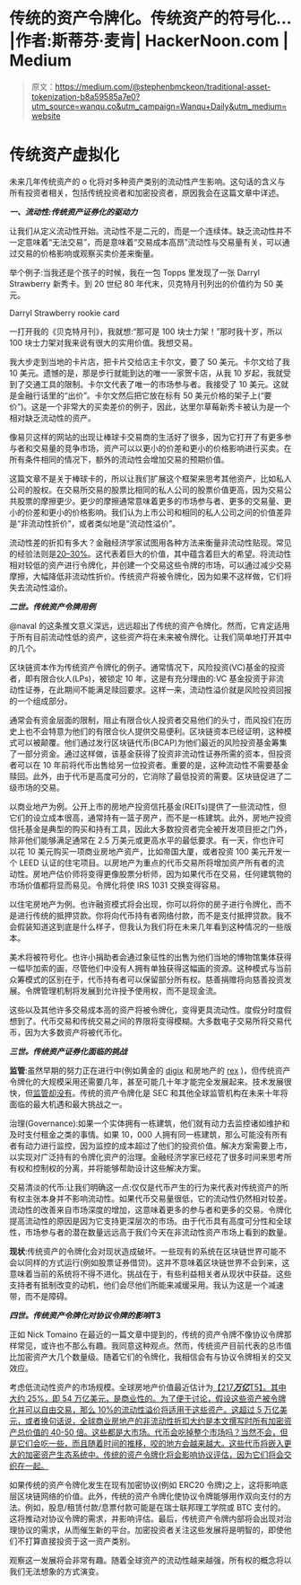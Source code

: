 # 传统的资产令牌化。传统资产的符号化… |作者:斯蒂芬·麦肯| HackerNoon.com | Medium

> 原文：<https://medium.com/@stephenbmckeon/traditional-asset-tokenization-b8a59585a7e0?utm_source=wanqu.co&utm_campaign=Wanqu+Daily&utm_medium=website>

# 传统资产虚拟化

未来几年传统资产的 o 化将对多种资产类别的流动性产生影响。这句话的含义与所有投资者相关，包括传统投资者和加密投资者，原因我会在这篇文章中详述。

***一、流动性:传统资产证券化的驱动力***

让我们从定义流动性开始。流动性不是二元的，而是一个连续体。缺乏流动性并不一定意味着“无法交易”，而是意味着“交易成本高昂”流动性与交易量有关，可以通过交易的价格影响或观察买卖价差来衡量。

举个例子:当我还是个孩子的时候，我在一包 Topps 里发现了一张 Darryl Strawberry 新秀卡。到 20 世纪 80 年代末，贝克特月刊列出的价值约为 50 美元。



Darryl Strawberry rookie card



一打开我的《贝克特月刊》，我就想:“那可是 100 块士力架！”那时我十岁，所以 100 块士力架对我来说有很大的实用价值。我想交易。

我大步走到当地的卡片店，把卡片交给店主卡尔文，要了 50 美元。卡尔文给了我 10 美元。遗憾的是，那是步行就能到达的唯一一家贺卡店，从我 10 岁起，我就受到了交通工具的限制。卡尔文代表了唯一的市场参与者。我接受了 10 美元。这就是金融行话里的“出价”。卡尔文然后把它放在标有 50 美元价格的架子上(“要价”)。这是一个非常大的买卖差价的例子，因此，达里尔草莓新秀卡被认为是一个相对缺乏流动性的资产。

像易贝这样的网站的出现让棒球卡交易商的生活好了很多，因为它打开了有更多参与者和交易量的竞争市场，资产可以以更小的价差和更小的价格影响进行买卖。在所有条件相同的情况下，额外的流动性会增加交易的预期价值。

这篇文章不是关于棒球卡的，所以让我们扩展这个框架来思考其他资产，比如私人公司的股权。在交易所交易的股票比相同的私人公司的股票价值更高，因为交易公共股票的摩擦更少。更少的摩擦通常意味着更多的市场参与者、更多的交易量、更小的价差和更小的价格影响。我们认为上市公司和相同的私人公司之间的价值差异是“非流动性折价”，或者类似地是“流动性溢价”。

流动性差的折扣有多大？金融经济学家试图用各种方法来衡量非流动性贴现。常见的经验法则是[20–30%](http://people.stern.nyu.edu/adamodar/pdfiles/country/illiquidity.pdf)。这代表着巨大的价值，其中蕴含着巨大的希望。将流动性相对较低的资产进行令牌化，并创建一个交易这些令牌的市场，可以通过减少交易摩擦，大幅降低非流动性折价。传统资产将被令牌化，因为如果不这样做，它们将失去流动性溢价。

***二世。传统资产令牌用例***



@naval 的这条推文意义深远，远远超出了传统的资产令牌化。然而，它肯定适用于所有目前流动性低的资产，这些资产将在未来被令牌化。让我们简单地打开其中的几个。

区块链资本作为传统资产令牌化的例子。通常情况下，风险投资(VC)基金的投资者，即有限合伙人(LPs)，被锁定 10 年，这是有充分理由的:VC 基金投资于非流动性证券，在此期间不能满足赎回要求。这样一来，流动性溢价就是风险投资回报的一个组成部分。

通常会有资金层面的限制，阻止有限合伙人投资者交易他们的头寸，而风投们在历史上也不会特意为他们的有限合伙人提供交易便利。区块链资本已经证明，这种模式可以被颠覆。他们通过发行区块链代币(BCAP)为他们最近的风险投资基金筹集了一部分资金。通过这样做，该基金获得了投资非流动性证券所需的资本，但投资者可以在 10 年前将代币出售给另一位投资者。重要的是，这种流动性不需要基金赎回。此外，由于代币是高度可分的，它消除了最低投资的需要。区块链促进了二级市场的交易。

以商业地产为例。公开上市的房地产投资信托基金(REITs)提供了一些流动性，但它们的设立成本很高，通常持有一篮子房产，而不是一栋建筑。此外，房地产投资信托基金是典型的购买和持有工具，因此大多数投资者完全被开发项目拒之门外，除非他们能够满足通常在 2.5 万美元或更高水平的最低要求。有一天，你也许可以花 10 美元购买一项商业房地产资产，比如帝国大厦，或者投资 100 美元开发一个 LEED 认证的住宅项目。以房地产为重点的代币交易所将增加资产所有者的流动性。房地产估价师将变得更像股票分析师，因为如果代币在交易，任何建筑物的市场价值都将显而易见。令牌化将使 IRS 1031 交换变得容易。

以住宅房地产为例。也许融资模式将会出现，你可以将你的房子进行令牌化，而不是进行传统的抵押贷款。你将向代币持有者网络付款，而不是支付抵押贷款。我不会假装知道这到底是什么样子，但我认为我们将在未来几年看到这种情况的一些版本。

美术将被符号化。也许小捐助者会通过象征性的出售为他们当地的博物馆集体获得一幅毕加索的画，尽管他们中没有人拥有单独获得这幅画的资源。这种模式与当前众筹模式的区别在于，代币持有者可以保留部分所有权。慈善捐赠将向慈善投资发展。令牌管理机制将发展到允许授予使用权，而不是现金流。

这些以及其他许多交易成本高的资产将被令牌化，变得更具流动性。度假分时度假想到了。代币交易和传统交易之间的界限将变得模糊。大多数电子交易所将交易代币，因为大多数资产将被代币化。

***三世。传统资产证券化面临的挑战***

**监管**:虽然早期的努力正在进行中(例如黄金的 [digix](https://digix.global/) 和房地产的 [rex](http://rexmls.com/) )，但传统资产令牌化的大规模采用还需要几年，甚至可能几十年才能完全发展起来。技术发展很快，但[监管却没有](/@stephenbmckeon/cryptoassets-need-their-part-107-moment-e08bba99ca97)。传统的资产令牌化是 SEC 和其他全球监管机构在未来十年将面临的最大机遇和最大挑战之一。

治理(Governance):如果一个实体拥有一栋建筑，他们就有动力去监控诸如维护和及时支付租金之类的事情。如果 10，000 人拥有同一栋建筑，那么可能没有所有者有动力进行监控，因为监控的成本超过了他们的投资价值。解决方案需要上市，以实现对广泛持有的令牌化资产的治理。金融经济学家已经花了很多时间来思考所有权和控制权的分离，并将能够帮助设计这些解决方案。

交易清淡的代币:让我们明确这一点:仅仅是代币产生的行为来代表对传统资产的所有权主张本身并不影响流动性。如果代币交易量很低，它的流动性仍然相对较差。流动性的改善来自市场深度的增加，这意味着更多的参与者和更多的交易。令牌化提高流动性的原因是因为它支持更深层次的市场。由于代币具有高度可分性和全球性，市场参与者的潜在数量远远高于我们今天在非流动性资产市场上看到的数量。

**现状**:传统资产的令牌化会对现状造成破坏。一些现有的系统在区块链世界可能不会以同样的方式运行(例如股票证券借贷)。这并不意味着区块链世界不会到来，这意味着当前的系统将不得不进化。挑战在于，有些利益相关者从现状中获益。这些支持者有抵制改变的动机，他们会尽他们所能来减缓采用。我认为这是一个减速带，而不是障碍。

***四世。传统资产令牌化对协议令牌的影响*T3**

正如 Nick Tomaino 在最近的一篇文章中提到的，传统的资产令牌不像协议令牌那样常见，或许也不那么有趣。我同意这种观点。然而，传统资产目前代表的总市值比加密资产大几个数量级。随着它们的令牌化，我相信会有与协议令牌相关的交叉效应。

考虑低流动性资产的市场规模。全球房地产价值最近估计为[【217***万亿***T5】。其中大约 25%，即 54 万亿美元，是商业性的。为了便于讨论，假设这些资产被令牌化并可以自由交易，那么 10%的流动性溢价将适用于这些资产。这超过 5 万亿美元，或者换句话说，全球商业房地产的非流动性折扣大约是本文撰写时所有加密资产总价值的 40-50 倍。这些都是大市场。代币会吃掉整个市场吗？当然不会，但是它们会吃一些，而且随着时间的推移，咬的地方会越来越大。这些代币将嵌入更大的加密资产生态系统中。传统的资产令牌化将会影响协议评估，因为它们将会交织在一起。](http://www.savills.com/_news/article/105347/198559-0/1/2016/world-real-estate-accounts-for-60--of-all-mainstream-assets)

如果传统的资产令牌化发生在现有加密协议(例如 ERC20 令牌)之上，这将影响底层区块链网络的价值。此外，传统的资产令牌化使协议令牌能够用作双向支付的方法。例如，股息/租赁付款/息票付款可能是在瑞士联邦理工学院或 BTC 支付的。这将推动对协议令牌的需求，并影响评估。最后，传统资产令牌内部将会出现对治理协议的需求，从而催生新的平台。加密投资者关注这些发展将是明智的，即使他们不打算直接投资于这一资产类别。

观察这一发展将会非常有趣。随着全球资产的流动性越来越强，所有权的概念将以我们无法想象的方式演变。


